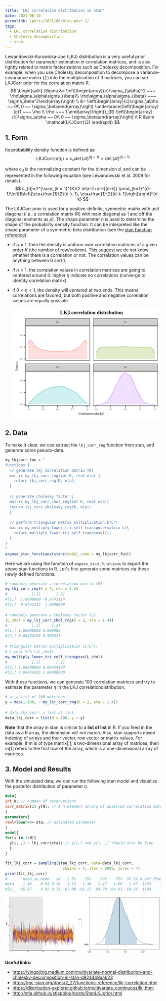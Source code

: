 ```yaml
---
title: 'LKJ correlation distribution in Stan'
date: 2021-08-10
permalink: /posts/2021/08/blog-post-2/
tags:
  - LKJ correlation distribution
  - Cholesky decomposition
  - stan
---
```


Lewandowski-Kurowicka-Joe (LKJ) distribution is a very useful prior distribution for parameter estimation in correlation matrices, and is also tightly related to matrix factorizations such as Cholesky decomposition. For example, when you use Cholesky decomposition to decompose a variance-covariance matrix ($\Sigma$​) into the multiplication of 3 matrices, you can set $\text{LKJCorr}$​ prior for the correlation matrix $\text{R}$​​. 
$$
\begin{split}
\Sigma &= \left(\begin{array}{c}\sigma_{\alpha}^2 ~~~ \rho\sigma_\alpha\sigma_{\beta}\\ \rho\sigma_\alpha\sigma_{\beta} ~~~ \sigma_\beta^2\end{array}\right) \\ 
&= \left(\begin{array}{c}\sigma_\alpha ~~ 0\\ 0 ~~ \sigma_\beta\end{array}\right) \underbrace{\left(\begin{array}{c}1 ~~~ \rho \\ \rho ~~~ 1 \end{array}\right)}_{R}  \left(\begin{array}{c}\sigma_\alpha ~~ 0\\ 0 ~~ \sigma_\beta\end{array}\right) \\
R &\sim \mathcal{LKJCorr}(2)
\end{split}
$$

## 1. Form

Its probability density function is defined as:
$$
\text{LKJCorr}(\mathcal{R}|\eta) = c_{d} \det \left( \mathcal{R} \right)^{(\eta - 1)} \propto \det \left( \mathcal{R} \right)^{(\eta - 1)}
$$

where $c_d$ is the normalizing constant for the dimension $d$​, and can be represented in the following equation (see Lewandowski et al. 2009 for details).
$$
c_{d}=2^{\sum_{k = 1}^{K}(2 \eta-2+d-k)(d-k)} \prod_{k=1}^{d-1}\left[B\left(\eta+\frac{1}{2}(d-k-1), \eta+\frac{1}{2}(d-k-1)\right)\right]^{d-k}
$$

The $\text{LKJCorr}$ prior is used for a positive-definite, symmetric matrix with unit diagonal (i.e., a correlation matrix ($\text{R}$) with main diagonal as 1 and off the diagonal elements as $\rho$). The shape parameter $\eta$ is used to determine the shape of the probability density function. It can be interpreted like the shape parameter of a symmetric beta distribution (see the [stan function reference](https://mc-stan.org/docs/2_27/functions-reference/lkj-correlation.html)). 

- if $\eta = 1$, then the density is uniform over correlation matrices of a given order $K$ (the number of row/column). This suggest we do not know whether there is a correlation or not. The correlation values can be anything between 0 and 1.

- if $\eta > 1$, the correlation values in correlation matrices are going to centered around 0. higher $\eta$ indicate no correlations (converge to identity correlation matrix). 

- if $0 < \eta < 1$​​​, the density will centered at two ends. This means correlations are favored, but both positive and negative correlation values are equally possible.

  ![LKJ prior distribution](https://raw.githubusercontent.com/JakeJing/jakejing.github.io/master/_posts/pics/LKJ_corr_plot.png)

## 2. Data

To make it clear, we can extract the `lkj_corr_rng` function from stan, and generate some pseudo-data.

```R
my_lkjcorr_fun = "
functions {
  // generate lkj correlation matrix (R)
  matrix my_lkj_corr_rng(int K, real eta) {
    return lkj_corr_rng(K, eta);
  }
  
  // generate cholesky factor L
  matrix my_lkj_corr_chol_rng(int K, real eta){
  return lkj_corr_cholesky_rng(K, eta);
  }
  
  // perform triangular matrix multiplication L*L^T
  matrix my_multiply_lower_tri_self_transpose(matrix L){
    return multiply_lower_tri_self_transpose(L);
  }
}
"
expose_stan_functions(stanc(model_code = my_lkjcorr_fun))
```

Here we are using the function of `expose_stan_functions` to export the above stan functions to R. Let's first generate some matrices via these newly defined functions. 

```R
# randomly generate a correlation matrix (R)
my_lkj_corr_rng(K = 2, eta = 1.4)
#           [,1]       [,2]
#[1,]  1.0000000 -0.8743114
#[2,] -0.8743114  1.0000000

# randomly generate a Cholesky factor (L)
(L_chol = my_lkj_corr_chol_rng(K = 2, eta = 1.4))
#           [,1]     [,2]
#[1,] 1.00000000 0.000000
#[2,] 0.09454103 0.995521

# triangular matrix multiplication (L*L^T)
# L_chol %*% t(L_chol)
my_multiply_lower_tri_self_transpose(L_chol)
#           [,1]       [,2]
#[1,] 1.00000000 0.09454103
#[2,] 0.09454103 1.00000000
```

With these functions, we can generate 100 correlation matrices and try to estimate the parameter $\eta$​​ in the LKJ correlation​ distribution.

```R
# y: a list of 100 matrices
y = map(1:100, ~ my_lkj_corr_rng(K = 2, eta = 1.4))

# data_lkj_corr: a list of list
data_lkj_corr = list(N = 100, y = y)
```

**Note** that the array in stan is similar to a **list of list** in R. If you feed in the data as a R array, the dimension will not match. Also, stan supports mixed indexing of arrays and their vector, row vector or matrix values. For example, if m is of type matrix[,], a two-dimensional array of matrices, then m[1] refers to the first row of the array, which is a one-dimensional array of matrices.

## 3. Model and Results

With the simulated data, we can run the following stan model and visualize the posterior distribution of parameter $\eta$. 

```stan
data{
int N; // number of observations
corr_matrix[2] y[N]; // A n-element arrary of observed correlation matrix [N, 2, 2], equivalent to a list of matrix in R
}
parameters{
real<lower=0> eta; // estimated parameter
}
model{
for(i in 1:N){
  y[i, ,] ~ lkj_corr(eta); // y[i,] and y[i, ,] should also be fine
  }
}
```

```R
fit_lkj_corr = sampling(stan_lkj_corr, data=data_lkj_corr,
                          chains = 4, iter = 2000, cores = 4)
print(fit_lkj_corr)
#       mean se_mean   sd   2.5%    25%    50%    75%  97.5% n_eff Rhat
#eta    1.48    0.01 0.18   1.15   1.36   1.47   1.60   1.87  1263    1
#lp__ -65.07    0.02 0.73 -67.08 -65.21 -64.78 -64.61 -64.56  1664    1
```

![Posterior distribution of $\eta$](https://raw.githubusercontent.com/JakeJing/jakejing.github.io/master/_posts/pics/estimated.png)

**Useful links:**

- https://yingqijing.medium.com/multivariate-normal-distribution-and-cholesky-decomposition-in-stan-d9244b9aa623
- https://mc-stan.org/docs/2_27/functions-reference/lkj-correlation.html
- https://distribution-explorer.github.io/multivariate_continuous/lkj.html
- http://stla.github.io/stlapblog/posts/StanLKJprior.html

